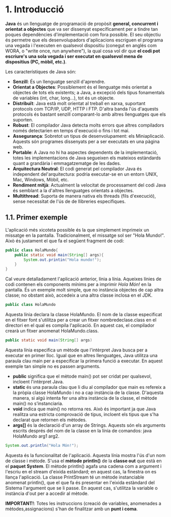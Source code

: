 # 1. Introducció

**Java** és un llenguatge de programació de propòsit **general, concurrent i orientat a objectes** que va ser dissenyat específicament per a tindre tan poques dependències d'implementació com fora possible. El seu objectiu és permetre que els desenvolupadors d'aplicacions escriguen el programa una vegada i l'executen en qualsevol dispositiu (conegut en anglés com WORA, o "write once, run anywhere"), la qual cosa vol dir que **el codi pot escriure's una sola vegada i ser executat en qualsevol mena de dispositius (PC, mòbil, etc.)**.

Les característiques de Java són:

- **Senzill**: És un llenguatge senzill d'aprendre.
- **Orientat a Objectes**: Possiblement és el llenguatge més orientat a objectes de tots els existents; a Java, a excepció dels tipus fonamentals de variables (int, char, long…), tot és un objecte.
- **Distribuït**: Java està molt orientat al treball en xarxa, suportant protocols com TCP/IP, UDP, HTTP i FTP. D'altra banda l'ús d'aquests protocols és bastant senzill comparant-lo amb altres llenguatges que els suporten.
- **Robust**: El compilador Java detecta molts errors que altres compiladors només detectarien en temps d'execució o fins i tot mai.
- **Assegurança**: Sobretot un tipus de desenvolupament: els Miniaplicació. Aquests són programes dissenyats per a ser executats en una pàgina web.
- **Portable**: A Java no hi ha aspectes dependents de la implementació, totes les implementacions de Java segueixen els mateixos estàndards quant a grandària i emmagatzematge de les dades.
- **Arquitectura Neutral**: El codi generat pel compilador Java és independent del'arquitectura: podria executar-se en un entorn UNIX, Mac, Windows, Mòbil, etc.
- **Rendiment mitjà**: Actualment la velocitat de processament del codi Java és semblant a la d'altres llenguatges orientats a objectes.
- **Multithread**: Suporta de manera nativa els threads (fils d'execució), sense necessitat de l'ús de de llibreries específiques.

## 1.1. Primer exemple

L'aplicació més xicoteta possible és la que simplement imprimeix un missatge en la pantalla. Tradicionalment, el missatge sol ser "Hola Mundo!". Això és justament el que fa el següent fragment de codi:

```java
public class HolaMundo{
    public static void main(String[] args){
        System.out.printin("Hola mundo!");
    }
}
```

Cal veure detalladament l'aplicació anterior, línia a línia. Aqueixes línies de codi contenen els components mínims per a imprimir *Hola Món!* en la pantalla. És un exemple molt simple, que no instància objectes de cap altra classe; no obstant això, accedeix a una altra classe inclosa en el JDK.

```java
public class HolaMundo
```

Aquesta línia declara la classe HolaMundo. El nom de la classe especificat en el fitxer font s'utilitza per a crear un fitxer nombredeclase.class en el directori en el qual es compila l'aplicació. En aquest cas, el compilador crearà un fitxer anomenat HolaMundo.class.

```java
public static void main(String[] args)
```

Aquesta línia especifica un mètode que l'intèrpret Java busca per a executar en primer lloc. Igual que en altres llenguatges, Java utilitza una paraula clau main per a especificar la primera funció a executar. En aquest exemple tan simple no es passen arguments.

- **public** significa que el mètode main() pot ser cridat per qualsevol, incloent l'intèrpret Java.
- **static** és una paraula clau que li diu al compilador que main es refereix a la pròpia classe HolaMundo i no a cap instància de la classe. D'aquesta manera, si algú intenta fer una altra instància de la classe, el mètode main() no s’instanciaria.
- **void** indica que main() no retorna res. Això és important ja que Java realitza una estricta comprovació de tipus, incloent els tipus que s'ha declarat que retornen els mètodes.
- **args[]** és la declaració d'un array de Strings. Aquests són els arguments escrits després del nom de la classe en la línia de comandos: java HolaMundo arg1 arg2.

```java
System.out.println("Hola Món!");
```

Aquesta és la funcionalitat de l'aplicació. Aquesta línia mostra l'ús d'un nom de classe i mètode. S'usa el **mètode println()** de la **classe out** que està en el **paquet System**. El mètode println() agafa una cadena com a argument i l'escriu en el stream d'eixida estàndard; en aquest cas, la finestra on es llança l'aplicació. La classe PrintStream té un mètode instanciable anomenat println(), que el que fa és presentar en l'eixida estàndard del Sistema l'argument que se li passe. En aquest cas, s'utilitza la variable o instància d'out per a accedir al mètode.

**IMPORTANT!**: Totes les instruccions (creació de variables, anomenades a mètodes,assignacions) s'han de finalitzar amb un **punt i coma**.
